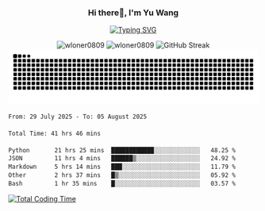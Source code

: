 <h3 align="center">Hi there👋, I'm Yu Wang</h1>

<p align="center"><a href="https://git.io/typing-svg"><img src="https://readme-typing-svg.demolab.com?font=Alex+Brush&size=18&pause=1000&color=716A50&background=6F66FF00&center=true&vCenter=true&width=435&lines=To+love+oneself+is+the+beginning+of+a+lifelong+romance.+%E2%80%94+Oscar+Wilde" alt="Typing SVG" /></a></p>


<p align="center">
 <img src="https://github-readme-stats.vercel.app/api/top-langs?username=wloner0809&show_icons=true&locale=en&layout=compact" alt="wloner0809" height=120 />
 <img src="https://github-readme-stats.vercel.app/api?username=wloner0809&show_icons=true&locale=en" alt="wloner0809" height=120 />
 <img src="https://github-readme-streak-stats.herokuapp.com?user=wloner0809&theme=microsoft" alt="GitHub Streak" height=120 />
 <img src="https://github.com/Wloner0809/Wloner0809/blob/output/github-contribution-grid-snake.svg">
</p>
 
<!--START_SECTION:waka-->

```txt
From: 29 July 2025 - To: 05 August 2025

Total Time: 41 hrs 46 mins

Python       21 hrs 25 mins  ████████████░░░░░░░░░░░░░   48.25 %
JSON         11 hrs 4 mins   ██████▒░░░░░░░░░░░░░░░░░░   24.92 %
Markdown     5 hrs 14 mins   ███░░░░░░░░░░░░░░░░░░░░░░   11.79 %
Other        2 hrs 37 mins   █▒░░░░░░░░░░░░░░░░░░░░░░░   05.92 %
Bash         1 hr 35 mins    █░░░░░░░░░░░░░░░░░░░░░░░░   03.57 %
```

<!--END_SECTION:waka-->

[![Total Coding Time](https://wakatime.com/badge/user/3b010e91-e8bb-445f-9eac-c8ab5bc30cb6.svg)](https://wakatime.com/@3b010e91-e8bb-445f-9eac-c8ab5bc30cb6)
